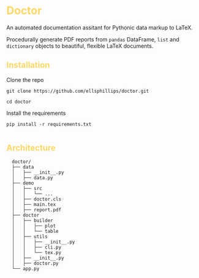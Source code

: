 <style>
  :root{
    --doctor-primary: #FFD866;
    --doctor-secondary: #3572A5;
  }

  h1, h2, h3 {
    color: var(--doctor-primary);
  }

  :is(h1, h2, h3):not(:first-of-type) {
    margin-top: 2em;
  }

  blockquote {
    border: var(--doctor-primary) 2px solid;
    padding: 1.5em;
    margin-bottom: 2em;
  }

  ::marker {
    color: var(--doctor-primary);
  }
</style>

# Doctor

An automated documentation assitant for Pythonic data markup to LaTeX.

Procedurally generate PDF reports from `pandas` DataFrame, `list` and `dictionary` objects to beautiful, flexible LaTeX documents.

## Installation

Clone the repo

```
git clone https://github.com/ellsphillips/doctor.git

cd doctor
```

Install the requirements

```
pip install -r requirements.txt
```

## Architecture

```shell
  doctor/
  ├── data
  │   ├── __init__.py
  │   ├── data.py
  ├── demo
  │   ├── src
  │   │   └── ...
  │   ├── doctor.cls
  │   ├── main.tex
  │   ├── report.pdf
  ├── doctor
  │   ├── builder
  │   │   ├── plot
  │   │   └── table
  │   ├── utils
  │   │   ├── __init__.py
  │   │   ├── cli.py
  │   │   └── tex.py
  │   ├── __init__.py
  │   ├── doctor.py
  └── app.py
```
